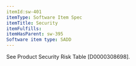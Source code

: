 ```yaml
---
itemId:sw-401
itemType: Software Item Spec
itemTitle: Security
itemFulfills: 
itemHasParent: sw-395
Software item type: SADD
---
```

See Product Security Risk Table [D0000308698].